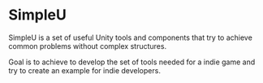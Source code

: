 # SimpleU

SimpleU is a set of useful Unity tools and components that try to achieve common problems  without complex structures. 

Goal is to achieve to develop the set of tools needed for a indie game and try to create an example for indie developers.
